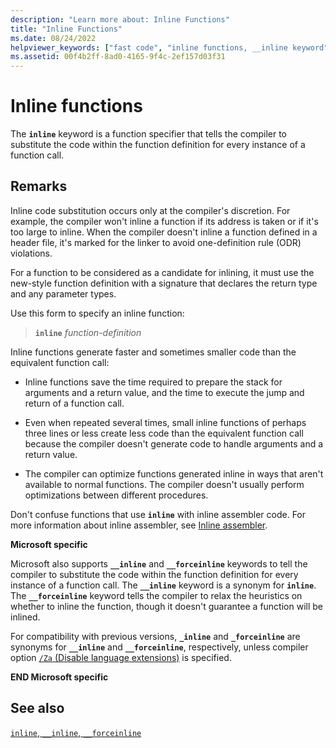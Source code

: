 ```yaml
---
description: "Learn more about: Inline Functions"
title: "Inline Functions"
ms.date: 08/24/2022
helpviewer_keywords: ["fast code", "inline functions, __inline keyword", "functions [C++], inline functions"]
ms.assetid: 00f4b2ff-8ad0-4165-9f4c-2ef157d03f31
---
```

# Inline functions

The **`inline`** keyword is a function specifier that tells the compiler to substitute the code within the function definition for every instance of a function call.

## Remarks

Inline code substitution occurs only at the compiler's discretion. For example, the compiler won't inline a function if its address is taken or if it's too large to inline. When the compiler doesn't inline a function defined in a header file, it's marked for the linker to avoid one-definition rule (ODR) violations.

For a function to be considered as a candidate for inlining, it must use the new-style function definition with a signature that declares the return type and any parameter types.

Use this form to specify an inline function:

> **`inline`** *function-definition*

Inline functions generate faster and sometimes smaller code than the equivalent function call:

- Inline functions save the time required to prepare the stack for arguments and a return value, and the time to execute the jump and return of a function call.

- Even when repeated several times, small inline functions of perhaps three lines or less create less code than the equivalent function call because the compiler doesn't generate code to handle arguments and a return value.

- The compiler can optimize functions generated inline in ways that aren't available to normal functions. The compiler doesn't usually perform optimizations between different procedures.

Don't confuse functions that use **`inline`** with inline assembler code. For more information about inline assembler, see [Inline assembler](../c-language/inline-assembler-c.md).

**Microsoft specific**

Microsoft also supports **`__inline`** and **`__forceinline`** keywords to tell the compiler to substitute the code within the function definition for every instance of a function call. The **`__inline`** keyword is a synonym for **`inline`**. The **`__forceinline`** keyword tells the compiler to relax the heuristics on whether to inline the function, though it doesn't guarantee a function will be inlined.

For compatibility with previous versions, **`_inline`** and **`_forceinline`** are synonyms for **`__inline`** and **`__forceinline`**, respectively, unless compiler option [`/Za` \(Disable language extensions)](../build/reference/za-ze-disable-language-extensions.md) is specified.

**END Microsoft specific**

## See also

[`inline`, `__inline`, `__forceinline`](../cpp/inline-functions-cpp.md)
